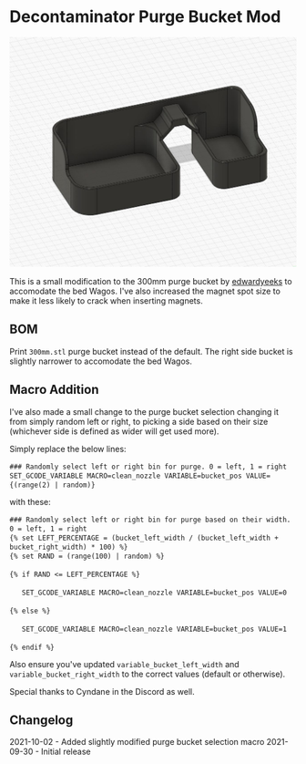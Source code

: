 # Decontaminator Purge Bucket Mod

![Picture of mod](Images/purge_bucket_300mm.jpg)

This is a small modification to the 300mm purge bucket by [edwardyeeks](https://github.com/edwardyeeks) to accomodate the bed Wagos. I've also increased the magnet spot size to make it less likely to crack when inserting magnets.

## BOM

Print `300mm.stl` purge bucket instead of the default. The right side bucket is slightly narrower to accomodate the bed Wagos.

## Macro Addition

I've also made a small change to the purge bucket selection changing it from simply random left or right, to picking a side based on their size (whichever side is defined as wider will get used more).

Simply replace the below lines:

```
### Randomly select left or right bin for purge. 0 = left, 1 = right
SET_GCODE_VARIABLE MACRO=clean_nozzle VARIABLE=bucket_pos VALUE={(range(2) | random)}	
```

with these:

```
### Randomly select left or right bin for purge based on their width. 0 = left, 1 = right
{% set LEFT_PERCENTAGE = (bucket_left_width / (bucket_left_width + bucket_right_width) * 100) %}
{% set RAND = (range(100) | random) %}

{% if RAND <= LEFT_PERCENTAGE %}

   SET_GCODE_VARIABLE MACRO=clean_nozzle VARIABLE=bucket_pos VALUE=0

{% else %}

   SET_GCODE_VARIABLE MACRO=clean_nozzle VARIABLE=bucket_pos VALUE=1
 
{% endif %}
```

Also ensure you've updated `variable_bucket_left_width` and `variable_bucket_right_width` to the correct values (default or otherwise).

Special thanks to Cyndane in the Discord as well.

## Changelog
2021-10-02
	- Added slightly modified purge bucket selection macro
2021-09-30
	- Initial release